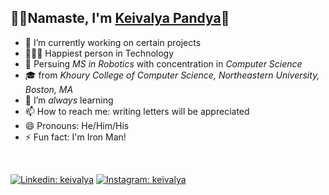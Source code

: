 ## 🙏🏻Namaste, I'm [Keivalya Pandya](https://www.keivalya.com/)👋

- 🔭 I’m currently working on certain projects
- 👨🏻‍💻 Happiest person in Technology
- 🦾 Persuing *MS in Robotics* with concentration in *Computer Science*
- 🎓 from *Khoury College of Computer Science, Northeastern University, Boston, MA*
- 🌱 I’m *always* learning
- 📫 How to reach me: writing letters will be appreciated
- 😄 Pronouns: He/Him/His
- ⚡ Fun fact: I'm Iron Man!

<br>


[![Linkedin: keivalya](https://img.shields.io/badge/-keivalya-blue?style=flat-square&logo=Linkedin&logoColor=white&link=https://www.linkedin.com/in/keivalya/)](https://www.linkedin.com/in/keivalya/)
[![Instagram: keivalya](https://img.shields.io/badge/keivalya-red?&style=flat-square&logo=instagram&logoColor=white&link=https://instagram.com/keivalya/)](https://instagram.com/keivalya/)
